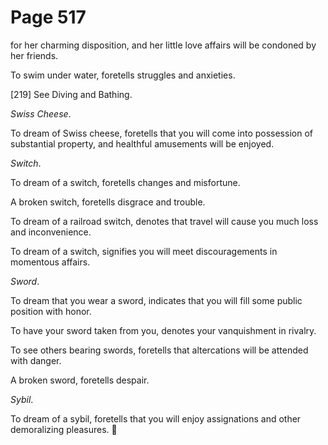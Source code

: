 # Page 517
for her charming disposition, and her little love affairs will be
condoned by her friends.


To swim under water, foretells struggles and anxieties.



[219] See Diving and Bathing.


_Swiss Cheese_.


To dream of Swiss cheese, foretells that you will come into possession
of substantial property, and healthful amusements will be enjoyed.


_Switch_.


To dream of a switch, foretells changes and misfortune.


A broken switch, foretells disgrace and trouble.


To dream of a railroad switch, denotes that travel will cause
you much loss and inconvenience.


To dream of a switch, signifies you will meet discouragements
in momentous affairs.


_Sword_.


To dream that you wear a sword, indicates that you will fill
some public position with honor.


To have your sword taken from you, denotes your vanquishment in rivalry.


To see others bearing swords, foretells that altercations will be
attended with danger.


A broken sword, foretells despair.


_Sybil_.


To dream of a sybil, foretells that you will enjoy assignations
and other demoralizing pleasures.
